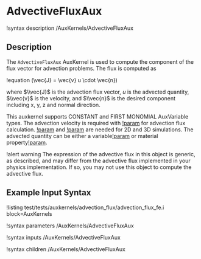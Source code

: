 # AdvectiveFluxAux

!syntax description /AuxKernels/AdvectiveFluxAux

## Description

The `AdvectiveFluxAux` AuxKernel is used to compute the component of the flux vector for advection problems. The flux is computed as

!equation
(\\vec{J} = \\vec{v} u \\cdot \\vec{n})

where $\\vec{J}$ is the advection flux vector, $u$ is the advected quantity, $\\vec{v}$ is the velocity, and $\\vec{n}$ is the desired component including x, y, z and normal direction.

This auxkernel supports CONSTANT and FIRST MONOMIAL AuxVariable types. The advection velocity is required with [!param](/AuxKernels/AdvectiveFluxAux/vel_x) for advection flux calculation. [!param](/Postprocessors/SideAdvectiveFluxIntegral/vel_y) and [!param](/Postprocessors/SideAdvectiveFluxIntegral/vel_z) are needed for 2D and 3D simulations. The advected quantity can be either a variable[!param](/AuxKernels/AdvectiveFluxAux/advected_variable) or material property[!param](/AuxKernels/AdvectiveFluxAux/advected_mat_prop).

!alert warning
The expression of the advective flux in this object is generic, as described, and may differ from the advective flux implemented in your physics implementation. If so, you may not use this object to compute the advective flux.

## Example Input Syntax

!listing test/tests/auxkernels/advection_flux/advection_flux_fe.i block=AuxKernels

!syntax parameters /AuxKernels/AdvectiveFluxAux

!syntax inputs /AuxKernels/AdvectiveFluxAux

!syntax children /AuxKernels/AdvectiveFluxAux
